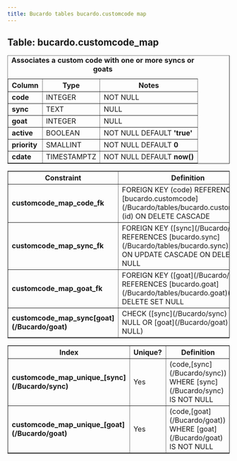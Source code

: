 ```yaml
---
title: Bucardo tables bucardo.customcode map
---
```



<h2>
Table: bucardo.customcode_map

</h2>
<table border="1" cellpadding="3">
<caption>
<b>Associates a custom code with one or more syncs or goats</b>

</caption>
<tr>
<th>
Column

</th>
<th>
Type

</th>
<th>
Notes

</th>
</tr>
<tr>
<td>
<b>code</b>

</td>
<td>
INTEGER

</td>
<td>
NOT NULL

</td>
</tr>
<tr>
<td>
<b>sync</b>

</td>
<td>
TEXT

</td>
<td>
NULL

</td>
</tr>
<tr>
<td>
<b>goat</b>

</td>
<td>
INTEGER

</td>
<td>
NULL

</td>
</tr>
<tr>
<td>
<b>active</b>

</td>
<td>
BOOLEAN

</td>
<td>
NOT NULL DEFAULT <b>'true'</b>

</td>
</tr>
<tr>
<td>
<b>priority</b>

</td>
<td>
SMALLINT

</td>
<td>
NOT NULL DEFAULT <b>0</b>

</td>
</tr>
<tr>
<td>
<b>cdate</b>

</td>
<td>
TIMESTAMPTZ

</td>
<td>
NOT NULL DEFAULT <b>now()</b>

</td>
</tr>
</table>
<table border="1" cellpadding="3" style="margin-top: 15px">
<tr>
<th>
Constraint

</th>
<th>
Definition

</th>
</tr>
<tr>
<td>
<b>customcode_map_code_fk</b>

</td>
<td>
FOREIGN KEY (code) REFERENCES [bucardo.customcode](/Bucardo/tables/bucardo.customcode)(id) ON DELETE CASCADE

</td>
</tr>
<tr>
<td>
<b>customcode_map_sync_fk</b>

</td>
<td>
FOREIGN KEY ([sync](/Bucardo/sync)) REFERENCES [bucardo.sync](/Bucardo/tables/bucardo.sync)(name) ON UPDATE CASCADE ON DELETE SET NULL

</td>
</tr>
<tr>
<td>
<b>customcode_map_goat_fk</b>

</td>
<td>
FOREIGN KEY ([goat](/Bucardo/goat)) REFERENCES [bucardo.goat](/Bucardo/tables/bucardo.goat)(id) ON DELETE SET NULL

</td>
</tr>
<tr>
<td>
<b>customcode_map_sync[goat](/Bucardo/goat)</b>

</td>
<td>
CHECK ([sync](/Bucardo/sync) IS NULL OR [goat](/Bucardo/goat) IS NULL)

</td>
</tr>
</table>
<table border="1" cellpadding="3" style="margin-top: 15px">
<tr>
<th>
Index

</th>
<th>
Unique?

</th>
<th>
Definition

</th>
</tr>
<tr>
<td>
<b>customcode_map_unique_[sync](/Bucardo/sync)</b>

</td>
<td>
Yes

</td>
<td>
(code,[sync](/Bucardo/sync)) WHERE [sync](/Bucardo/sync) IS NOT NULL

</td>
</tr>
<tr>
<td>
<b>customcode_map_unique_[goat](/Bucardo/goat)</b>

</td>
<td>
Yes

</td>
<td>
(code,[goat](/Bucardo/goat)) WHERE [goat](/Bucardo/goat) IS NOT NULL

</td>
</tr>
</table>
